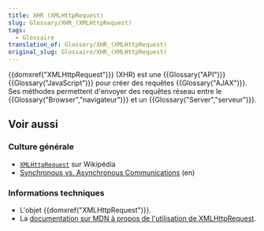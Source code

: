 ```yaml
---
title: XHR (XMLHttpRequest)
slug: Glossary/XHR_(XMLHttpRequest)
tags:
  - Glossaire
translation_of: Glossary/XHR_(XMLHttpRequest)
original_slug: Glossaire/XHR_(XMLHttpRequest)
---
```


{{domxref("XMLHttpRequest")}} (XHR) est une {{Glossary("API")}} {{Glossary("JavaScript")}} pour créer des requêtes {{Glossary("AJAX")}}. Ses méthodes permettent d'envoyer des requêtes réseau entre le {{Glossary("Browser","navigateur")}} et un {{Glossary("Server","serveur")}}.

## Voir aussi

### Culture générale

- [`XMLHttpRequest`](https://fr.wikipedia.org/wiki/XMLHttpRequest) sur Wikipédia
- [Synchronous vs. Asynchronous Communications](http://peoplesofttutorial.com/difference-between-synchronous-and-asynchronous-messaging/) (en)

### Informations techniques

- L'objet {{domxref("XMLHttpRequest")}}.
- La [documentation sur MDN à propos de l'utilisation de XMLHttpRequest](/fr/docs/Web/API/XMLHttpRequest/Utiliser_XMLHttpRequest).
